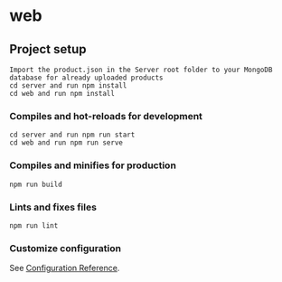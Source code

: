 # web

## Project setup
```
Import the product.json in the Server root folder to your MongoDB database for already uploaded products
cd server and run npm install
cd web and run npm install

```

### Compiles and hot-reloads for development
```
cd server and run npm run start
cd web and run npm run serve
```

### Compiles and minifies for production
```
npm run build
```

### Lints and fixes files
```
npm run lint
```

### Customize configuration
See [Configuration Reference](https://cli.vuejs.org/config/).
